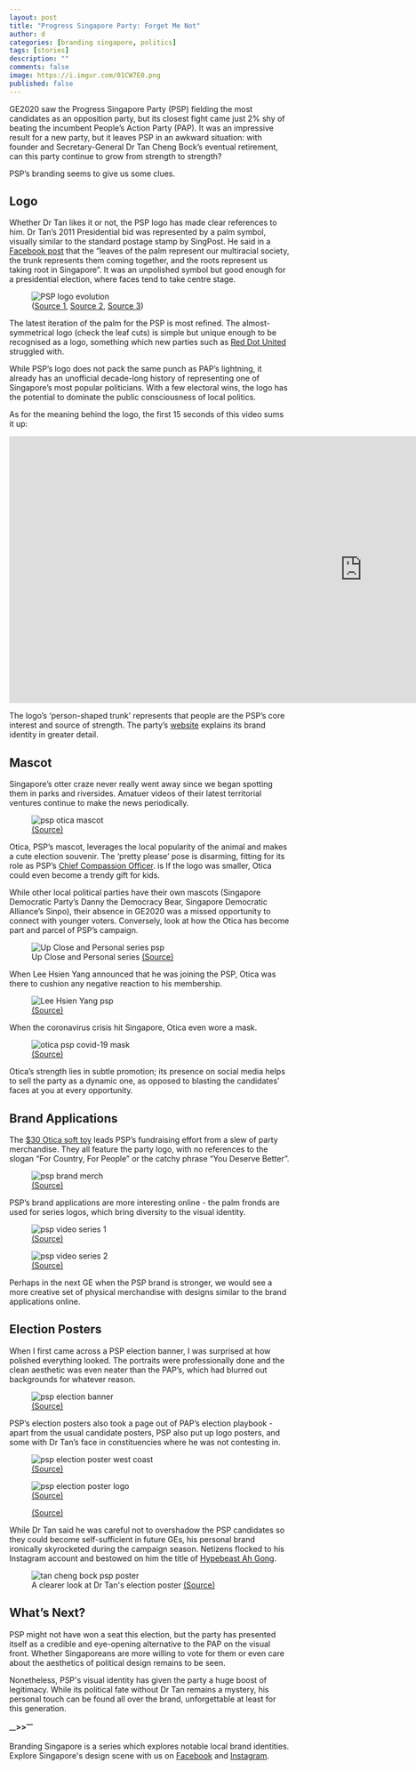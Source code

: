 ```yaml
---
layout: post
title: "Progress Singapore Party: Forget Me Not"
author: d
categories: [branding singapore, politics]
tags: [stories]
description: ""
comments: false
image: https://i.imgur.com/01CW7E0.png
published: false
---
```


GE2020 saw the Progress Singapore Party (PSP) fielding the most candidates as an opposition party, but its closest fight came just 2% shy of beating the incumbent People’s Action Party (PAP). It was an impressive result for a new party, but it leaves PSP in an awkward situation: with founder and Secretary-General Dr Tan Cheng Bock’s eventual retirement, can this party continue to grow from strength to strength? 

PSP’s branding seems to give us some clues.

<h2>Logo</h2>
Whether Dr Tan likes it or not, the PSP logo has made clear references to him. Dr Tan’s 2011 Presidential bid was represented by a palm symbol, visually similar to the standard postage stamp by SingPost. He said in a <a href="https://www.facebook.com/TanChengBock/posts/163031897104687" target="_blank">Facebook post</a> that the “leaves of the palm represent our multiracial society, the trunk represents them coming together, and the roots represent us taking root in Singapore”. It was an unpolished symbol but good enough for a presidential election, where faces tend to take centre stage. 

<figure>
<img src="https://i.imgur.com/jo6IDZm.jpg" alt="PSP logo evolution">
<figcaption>(<a href="https://www.singpost.com/sites/default/files/PPI%20T%26Cs.pdf" target="_blank">Source 1</a>, <a href="https://en.wikipedia.org/wiki/2011_Singaporean_presidential_election" target="_blank">Source 2</a>, <a href="https://psp.org.sg" target="_blank">Source 3</a>)</figcaption>
</figure>

The latest iteration of the palm for the PSP is most refined. The almost-symmetrical logo (check the leaf cuts) is simple but unique enough to be recognised as a logo, something which new parties such as <a href="https://dis-sg.github.io/creative-weekly-3/" target="_blank">Red Dot United</a> struggled with. 

While PSP’s logo does not pack the same punch as PAP’s lightning, it already has an unofficial decade-long history of representing one of Singapore’s most popular politicians. With a few electoral wins, the logo has the potential to dominate the public consciousness of local politics.

As for the meaning behind the logo, the first 15 seconds of this video sums it up:

<div class="video-responsive"><iframe width="1269" height="480" src="https://www.youtube.com/embed/XP4YnvLLGDY" frameborder="0" allow="accelerometer; autoplay; encrypted-media; gyroscope; picture-in-picture" allowfullscreen></iframe>
</div>

The logo’s ‘person-shaped trunk’ represents that people are the PSP’s core interest and source of strength. The party’s <a href="https://psp.org.sg/vision/" target="_blank">website</a> explains its brand identity in greater detail.

<h2>Mascot</h2>
Singapore’s otter craze never really went away since we began spotting them in parks and riversides. Amatuer videos of their latest territorial ventures continue to make the news periodically.

<figure>
<img src="https://i.imgur.com/9RNV1z5.jpg" alt="psp otica mascot">
<figcaption><a href="https://www.facebook.com/progresssingaporepartyofficial/photos/a.1104456406417938/1353890374807872" target="_blank">(Source)</a></figcaption>
</figure>

Otica, PSP’s mascot, leverages the local popularity of the animal and makes a cute election souvenir. The ‘pretty please’ pose is disarming, fitting for its role as PSP’s <a href="https://www.facebook.com/progresssingaporepartyofficial/photos/a.1104456406417938/1353890374807872" target="_blank">Chief Compassion Officer</a>. is If the logo was smaller, Otica could even become a trendy gift for kids. 

While other local political parties have their own mascots (Singapore Democratic Party’s Danny the Democracy Bear, Singapore Democratic Alliance’s Sinpo), their absence in GE2020 was a missed opportunity to connect with younger voters. Conversely, look at how the Otica has become part and parcel of PSP’s campaign.

<figure>
<img src="https://i.imgur.com/3XsTiu0.png" alt="Up Close and Personal series psp">
<figcaption>Up Close and Personal series <a href="https://www.youtube.com/watch?v=2j-6-L9XC2c" target="_blank">(Source)</a></figcaption>
</figure>

When Lee Hsien Yang announced that he was joining the PSP, Otica was there to cushion any negative reaction to his membership. 

<figure>
<img src="https://i.imgur.com/pvC8h2r.jpg" alt="Lee Hsien Yang psp">
<figcaption><a href="https://www.facebook.com/progresssingaporepartyofficial/photos/a.1104456406417938/1378465695683673" target="_blank">(Source)</a></figcaption>
</figure>

When the coronavirus crisis hit Singapore, Otica even wore a mask.

<figure>
<img src="https://i.imgur.com/cVnooJW.jpg" alt="otica psp covid-19 mask">
<figcaption><a href="https://www.facebook.com/progresssingaporepartyofficial/photos/a.1104456406417938/1315498191980424/" target="_blank">(Source)</a></figcaption>
</figure>

Otica’s strength lies in subtle promotion; its presence on social media helps to sell the party as a dynamic one, as opposed to blasting the candidates’ faces at you at every opportunity.  

<h2>Brand Applications</h2>
The <a href="https://psp.org.sg/psps-souvenirs-for-sale-now-come-show-your-support/" target="_blank">$30 Otica soft toy</a> leads PSP’s fundraising effort from a slew of party merchandise. They all feature the party logo, with no references to the slogan “For Country, For People” or the catchy phrase “You Deserve Better”. 

<figure>
<img src="https://i.imgur.com/GCFC2kO.jpg" alt="psp brand merch">
<figcaption><a href="https://www.facebook.com/pspwestcoast/photos/a.149276493427065/149279536760094" target="_blank">(Source)</a></figcaption>
</figure>

PSP’s brand applications are more interesting online - the palm fronds are used for series logos, which bring diversity to the visual identity.

<figure>
<img src="https://i.imgur.com/S99isx6.png" alt="psp video series 1">
<figcaption><a href="https://www.youtube.com/watch?v=2j-6-L9XC2c" target="_blank">(Source)</a></figcaption>
</figure>

<figure>
<img src="https://i.imgur.com/toY057r.png" alt="psp video series 2">
<figcaption><a href="https://www.youtube.com/watch?v=lSm1SP6yUYI" target="_blank">(Source)</a></figcaption>
</figure>

Perhaps in the next GE when the PSP brand is stronger, we would see a more creative set of physical merchandise with designs similar to the brand applications online.

<h2>Election Posters</h2>
When I first came across a PSP election banner, I was surprised at how polished everything looked. The portraits were professionally done and the clean aesthetic was even neater than the PAP’s, which had blurred out backgrounds for whatever reason.

<figure>
<img src="https://i.imgur.com/09R89pH.jpg" alt="psp election banner">
<figcaption><a href="https://www.facebook.com/kaylalowsy/photos/a.102568991401397/150365096621786" target="_blank">(Source)</a></figcaption>
</figure>

PSP’s election posters also took a page out of PAP’s election playbook - apart from the usual candidate posters, PSP also put up logo posters, and some with Dr Tan’s face in constituencies where he was not contesting in. 

<figure>
<img src="https://i.imgur.com/AtihDjI.jpg" alt="psp election poster west coast">
<figcaption><a href="https://www.todayonline.com/singapore/ge2020-hot-spots-west-coast-grc-not-all-quiet-western-front-ex-pap-man-returns-stamping" target="_blank">(Source)</a></figcaption>
</figure>

<figure>
<img src="https://i.imgur.com/adIL3k5.png" alt="psp election poster logo">
<figcaption><a href="https://www.facebook.com/progresssingaporepartyofficial/videos/1639410396219350/" target="_blank">(Source)</a></figcaption>
</figure>

<figure>
<img src="https://i.imgur.com/C4sjy1I.jpg" alt="">
<figcaption><a href="https://www.straitstimes.com/multimedia/photos/in-pictures-singaporeans-out-and-about-the-weekend-after-ge2020" target="_blank">(Source)</a></figcaption>
</figure>

While Dr Tan said he was careful not to overshadow the PSP candidates so they could become self-sufficient in future GEs, his personal brand ironically skyrocketed during the campaign season. Netizens flocked to his Instagram account and bestowed on him the title of <a href="https://www.channelnewsasia.com/news/singapore/ge2020-hypebeast-and-woke-psp-chief-tan-cheng-bock-12894060" target="_blank">Hypebeast Ah Gong</a>.

<figure>
<img src="https://i.imgur.com/fS3TXMu.jpg" alt="tan cheng bock psp poster">
<figcaption>A clearer look at Dr Tan's election poster <a href="https://www.todayonline.com/singapore/police-investigate-62-year-old-man-over-alleged-damage-psp-election-posters-jurong-west" target="_blank">(Source)</a></figcaption>
</figure>

<h2>What’s Next?</h2>
PSP might not have won a seat this election, but the party has presented itself as a credible and eye-opening alternative to the PAP on the visual front. Whether Singaporeans are more willing to vote for them or even care about the aesthetics of political design remains to be seen. 

Nonetheless, PSP's visual identity has given the party a huge boost of legitimacy. While its political fate without Dr Tan remains a mystery, his personal touch can be found all over the brand, unforgettable at least for this generation. 

<strong><sub>—</sub>><sub></sub>><sup>—</sup></strong>

Branding Singapore is a series which explores notable local brand identities. Explore Singapore's design scene with us on <a href="https://www.facebook.com/designinsingapore/">Facebook</a> and <a href="https://www.instagram.com/designinsingapore/">Instagram</a>. 
